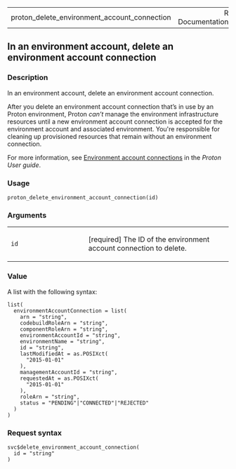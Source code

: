 <table style="width: 100%;">
<tbody>
<tr class="odd">
<td>proton_delete_environment_account_connection</td>
<td style="text-align: right;">R Documentation</td>
</tr>
</tbody>
</table>

## In an environment account, delete an environment account connection

### Description

In an environment account, delete an environment account connection.

After you delete an environment account connection that’s in use by an
Proton environment, Proton *can’t* manage the environment infrastructure
resources until a new environment account connection is accepted for the
environment account and associated environment. You're responsible for
cleaning up provisioned resources that remain without an environment
connection.

For more information, see [Environment account
connections](https://docs.aws.amazon.com/proton/latest/userguide/ag-env-account-connections.html)
in the *Proton User guide*.

### Usage

    proton_delete_environment_account_connection(id)

### Arguments

<table>
<colgroup>
<col style="width: 35%" />
<col style="width: 65%" />
</colgroup>
<tbody>
<tr class="odd">
<td><code
id="proton_delete_environment_account_connection_:_id">id</code></td>
<td><p>[required] The ID of the environment account connection to
delete.</p></td>
</tr>
</tbody>
</table>

### Value

A list with the following syntax:

    list(
      environmentAccountConnection = list(
        arn = "string",
        codebuildRoleArn = "string",
        componentRoleArn = "string",
        environmentAccountId = "string",
        environmentName = "string",
        id = "string",
        lastModifiedAt = as.POSIXct(
          "2015-01-01"
        ),
        managementAccountId = "string",
        requestedAt = as.POSIXct(
          "2015-01-01"
        ),
        roleArn = "string",
        status = "PENDING"|"CONNECTED"|"REJECTED"
      )
    )

### Request syntax

    svc$delete_environment_account_connection(
      id = "string"
    )
